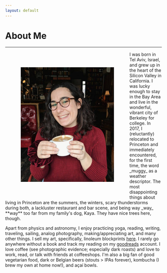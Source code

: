 ```yaml
---
layout: default
---
```


# About Me
---
<img src="figures/portrait.jpg" alt="me" align="left" hspace="50" vspace="50" width="300px"/>
I was born in Tel Aviv, Israel, and grew up in the heart of the Silicon Valley in California. I was lucky enough to stay in the Bay Area and live in the wonderful, vibrant city of Berkeley for college. In 2017, I (reluctantly) relocated to Princeton and immediately encountered, for the first time, the word _muggy_ as a weather descriptor. The most disappointing things about living in Princeton are the summers, the winters, scary thunderstorms during both, a lackluster restaurant and bar scene, and being way _way_ **way** too far from my family's dog, Kaya. They have nice trees here, though.

Apart from physics and astronomy, I enjoy practicing yoga, reading, writing, traveling, sailing, analog photography, making/appreciating art, and many other things. I sell my art, specifically, linoleum blockprints [here](https://www.instagram.com/prints_by_goni/?hl=en). I rarely go anywhere without a book and track my reading on my [goodreads](https://www.goodreads.com/user/show/27519872-goni-halevi) account. I love coffee (see photographic evidence; especially dark roasts) and love to work, read, or talk with friends at coffeeshops. I'm also a big fan of good vegetarian food, dark or Belgian beers (stouts > IPAs forever), kombucha (I brew my own at home now!), and açaí bowls.
